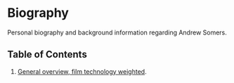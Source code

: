 # Biography
Personal biography and background information regarding Andrew Somers.

## Table of Contents

1. [General overview, film technology weighted](https://github.com/Myndex/Biography/blob/main/GeneralBioFilm.md#andrew-somers-biography).
